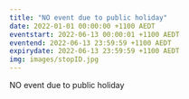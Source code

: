 ```yaml
---
title: "NO event due to public holiday"
date: 2022-01-01 00:00:00 +1100 AEDT
eventstart: 2022-06-13 00:00:01 +1100 AEDT
eventend: 2022-06-13 23:59:59 +1100 AEDT
expirydate: 2022-06-13 23:59:59 +1100 AEDT
img: images/stopID.jpg
---
```


NO event due to public holiday